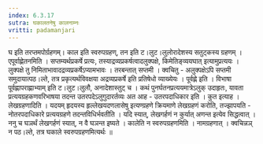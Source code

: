 ```yaml
---
index: 6.3.17
sutra: घकालतनेषु कालनाम्नः
vritti: padamanjari
---
```


  घ इति तरप्तमपोर्ग्रहणम्। काल इति स्वरुपग्रहण्, तन इति ट।लुट।लुलोरादेशस्य सतुट्कस्य ग्रहणम् ।  एपूर्वाह्णेतनमिति । सप्तम्यर्थप्रकर्षे प्रत्यः, तस्याद्रव्यप्रकर्षत्वादलुक्पक्षे, किमेतिङ्व्ययघात् इत्यामुप्रत्ययः । लुक्पक्षे तु निमिताभावादद्रव्यप्रकर्षेऽप्यामभावः । तरबन्तात् सप्तमी । क्वचितु - अलुक्पक्षेऽपि सप्तमी समुदायात्पठ।ल्ते, तत्र प्रकृत्यर्थविवक्षया अद्रव्यप्रकर्षे इति प्रतिषेधो व्याख्येयः । पूर्वह्णे इति । विभाषा पूर्वह्णापराह्णाभ्याम् इति ट।लुट।लुलौ, अनादेशास्तुट् च ।  कथं पुनर्घतनप्रत्ययमात्रेऽलुक् उदाहृतः, यावता प्रत्ययग्रहकणवरिभाषया तदन्त उतरपदेऽलुगुदारर्तव्यः अत आह - उतरपदाधिकार इति । कुत इत्याह । लेखग्रहणादिति । यदयम् हृदयस्य हृल्लेखयदणलासेषु इत्यण्ग्रहणे क्रियमाणे लेखग्रहणं करोति, तज्झापयति - नोतरपदाधिकारे प्रत्ययग्रहणे तदन्तविधिर्भवतीति । यदि स्यात्, लेखगर्हणं न कुर्यात् अणन्त इत्येव सिद्धत्वात् । ननु च घञर्थं लेखगर्हणं स्यात्, न वै घञन्त इष्यते । कालेति न स्वरुपग्रहणमिति । नामग्रहणात् । क्वचिन्नञ् न पठ।ल्ते, तत्र घकाले स्वरुपग्रहणमित्यर्थः ॥